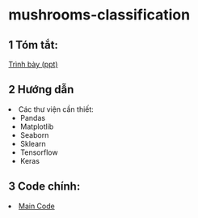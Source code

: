 # mushrooms-classification
## 1 Tóm tắt:
<a href = https://github.com/luckymouse96/mushrooms-classification/blob/main/main_code.pptx> Trình bày (ppt) </a>
## 2 Hướng dẫn
<li> Các thư viện cần thiết: 
  <ul>  
    <li>Pandas </li>
    <li>Matplotlib</li>
    <li>Seaborn</li>
    <li>Sklearn</li>
    <li>Tensorflow</li>
    <li>Keras</li>
  </ul>
</li>

## 3 Code chính:
<li> <a href = "https://github.com/luckymouse96/mushrooms-classification/blob/main/main_code.ipynb"> Main Code </a> </li>
